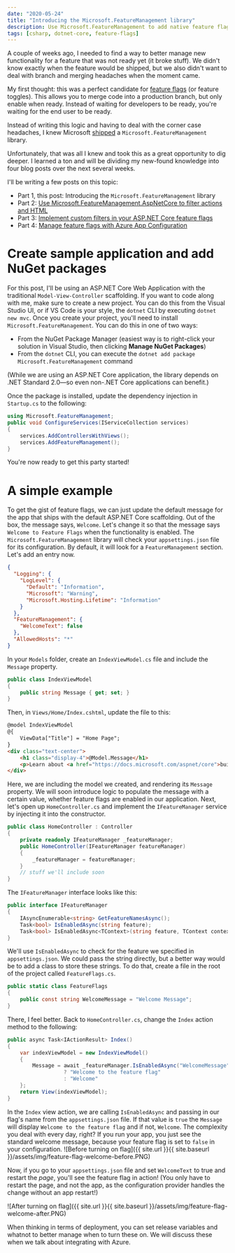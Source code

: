 ```yaml
---
date: "2020-05-24"
title: "Introducing the Microsoft.FeatureManagement library"
description: Use Microsoft.FeatureManagement to add native feature flags!
tags: [csharp, dotnet-core, feature-flags]
---
```


A couple of weeks ago, I needed to find a way to better manage new functionality for a feature that was not ready yet (it broke stuff). We didn't know exactly when the feature would be shipped, but we also didn't want to deal with branch and merging headaches when the moment came. 

My first thought: this was a perfect candidate for [feature flags](https://www.martinfowler.com/articles/feature-toggles.html) (or feature toggles). This allows you to merge code into a production branch, but only enable when ready. Instead of waiting for developers to be ready, you're waiting for the end user to be ready.

Instead of writing this logic and having to deal with the corner case headaches, I knew Microsoft [shipped](https://github.com/microsoft/FeatureManagement-Dotnet) a `Microsoft.FeatureManagement` library. 

Unfortunately, that was all I knew and took this as a great opportunity to dig deeper. I learned a ton and will be dividing my new-found knowledge into four blog posts over the next several weeks.

I'll be writing a few posts on this topic:

- Part 1, this post: Introducing the `Microsoft.FeatureManagement` library
- Part 2: [Use Microsoft.FeatureManagement.AspNetCore to filter actions and HTML](https://daveabrock.com/2020/05/30/introducing-feature-management-aspnetcore)
- Part 3: [Implement custom filters in your ASP.NET Core feature flags](https://daveabrock.com/2020/06/07/custom-filters-in-core-flags)
- Part 4: [Manage feature flags with Azure App Configuration](https://daveabrock.com/2020/06/17/use-feature-flags-azure-app-config)

# Create sample application and add NuGet packages

For this post, I'll be using an ASP.NET Core Web Application with the traditional `Model-View-Controller` scaffolding. If you want to code along with me, make sure to create a new project. You can do this from the Visual Studio UI, or if VS Code is your style, the `dotnet` CLI by executing `dotnet new mvc`.
Once you create your project, you'll need to install `Microsoft.FeatureManagement`. You can do this in one of two ways:

- From the NuGet Package Manager (easiest way is to right-click your solution in Visual Studio, then clicking **Manage NuGet Packages**)
- From the `dotnet` CLI, you can execute the `dotnet add package Microsoft.FeatureManagement` command

(While we are using an ASP.NET Core application, the library depends on .NET Standard 2.0—so even non-.NET Core applications can benefit.)

Once the package is installed, update the dependency injection in `Startup.cs` to the following:

```csharp
using Microsoft.FeatureManagement;
public void ConfigureServices(IServiceCollection services)
{
    services.AddControllersWithViews();
    services.AddFeatureManagement();
}
```

You're now ready to get this party started!

# A simple example

To get the gist of feature flags, we can just update the default message for the app that ships with the default ASP.NET Core scaffolding. Out of the box, the message says, `Welcome`. Let's change it so that the message says `Welcome to Feature Flags` when the functionality is enabled.
The `Microsoft.FeatureManagement` library will check your `appsettings.json` file for its configuration. By default, it will look for a `FeatureManagement` section. Let's add an entry now.

```json
{
  "Logging": {
    "LogLevel": {
      "Default": "Information",
      "Microsoft": "Warning",
      "Microsoft.Hosting.Lifetime": "Information"
    }
  },
  "FeatureManagement": {
    "WelcomeText": false
  },
  "AllowedHosts": "*"
}
```

In your `Models` folder, create an `IndexViewModel.cs` file and include the `Message` property.

```csharp
public class IndexViewModel
{
    public string Message { get; set; }
}
```

Then, in `Views/Home/Index.cshtml`, update the file to this:

```html
@model IndexViewModel
@{
    ViewData["Title"] = "Home Page";
}
<div class="text-center">
    <h1 class="display-4">@Model.Message</h1>
    <p>Learn about <a href="https://docs.microsoft.com/aspnet/core">building Web apps with ASP.NET Core</a>.</p>
</div>
```

Here, we are including the model we created, and rendering its `Message` property. We will soon introduce logic to populate the message with a certain value, whether feature flags are enabled in our application.
Next, let's open up `HomeController.cs` and implement the `IFeatureManager` service by injecting it into the constructor.

```csharp
public class HomeController : Controller
{
    private readonly IFeatureManager _featureManager;
    public HomeController(IFeatureManager featureManager)
    {
        _featureManager = featureManager;
    }
    // stuff we'll include soon
}
```

The `IFeatureManager` interface looks like this:

```csharp
public interface IFeatureManager
{
    IAsyncEnumerable<string> GetFeatureNamesAsync();
    Task<bool> IsEnabledAsync(string feature);
    Task<bool> IsEnabledAsync<TContext>(string feature, TContext context);
}
```

We'll use `IsEnabledAsync` to check for the feature we specified in `appsettings.json`. We could pass the string directly, but a better way would be to add a class to store these strings. To do that, create a file in the root of the project called `FeatureFlags.cs`.

```csharp
public static class FeatureFlags
{
    public const string WelcomeMessage = "Welcome Message";
}
```

There, I feel better. Back to `HomeController.cs`, change the `Index` action method to the following:

```csharp
public async Task<IActionResult> Index()
{
    var indexViewModel = new IndexViewModel()
    {
        Message = await _featureManager.IsEnabledAsync("WelcomeMessage")
                  ? "Welcome to the feature flag"
                  : "Welcome"
    };
    return View(indexViewModel);
}
```

In the `Index` view action, we are calling `IsEnabledAsync` and passing in our flag's name from the `appsettings.json` file. If that value is `true` the `Message` will display `Welcome to the feature flag` and if not, `Welcome`. The complexity you deal with every day, right?
If you run your app, you just see the standard welcome message, because your feature flag is set to `false` in your configuration.
![Before turning on flag]({{ site.url }}{{ site.baseurl }}/assets/img/feature-flag-welcome-before.PNG)

Now, if you go to your `appsettings.json` file and set `WelcomeText` to true and restart the *page*, you'll see the feature flag in action! (You only have to restart the page, and not the app, as the configuration provider handles the change without an app restart!)

![After turning on flag]({{ site.url }}{{ site.baseurl }}/assets/img/feature-flag-welcome-after.PNG)

When thinking in terms of deployment, you can set release variables and whatnot to better manage when to turn these on. We will discuss these when we talk about integrating with Azure.
